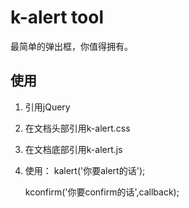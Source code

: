 # k-alert tool

最简单的弹出框，你值得拥有。

## 使用

1. 引用jQuery
2. 在文档头部引用k-alert.css
3. 在文档底部引用k-alert.js
4. 使用：
    kalert('你要alert的话');

    kconfirm('你要confirm的话',callback);
